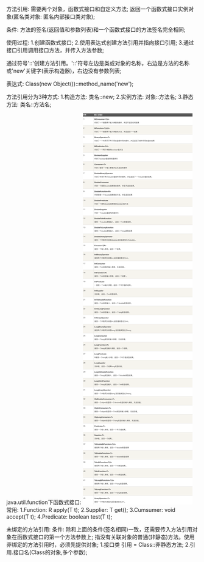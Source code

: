 方法引用: 需要两个对象，函数式接口和自定义方法; 
    返回一个函数式接口实例对象(匿名类对象: 匿名内部接口类对象);

条件: 方法的签名(返回值和参数列表)和一个函数式接口的方法签名完全相同;

使用过程:
1.创建函数式接口;
2.使用表达式创建方法引用并指向接口引用;
3.通过接口引用调用接口方法，并传入方法参数;

通过符号'::'创建方法引用。'::'符号左边是类或对象的名称，右边是方法的名称或'new'关键字(表示构造器)，右边没有参数列表;

表达式: Class(new Object())::method_name('new');

方法引用分为3种方式: 
    1.构造方法: 类名::new;
    2.实例方法: 对象::方法名; 
    3.静态方法: 类名::方法名;

java.util.function下函数式接口:
    ![img.png](img.png)
    常用:
        1.Function: R apply(T t);
        2.Supplier: T get();
        3.Cumsumer: void accept(T t);
        4.Predicate: boolean test(T t);

未绑定的方法引用:
    条件: 除和上面的条件(签名相同)一致，还需要传入方法引用对象在函数式接口的第一个方法参数上;
    指没有关联对象的普通(非静态)方法。使用非绑定的方法引用时，必须先提供对象;
    1.接口类 引用 = Class::非静态方法;
    2.引用.接口名(Class的对象,多个参数);
    